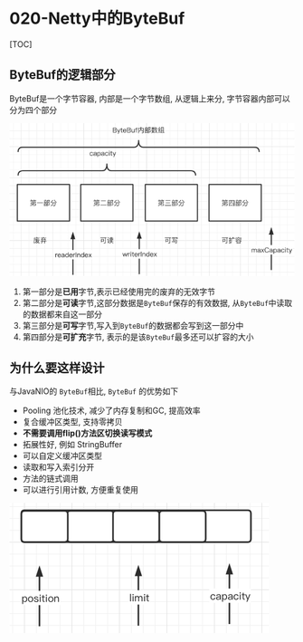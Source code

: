 # 020-Netty中的ByteBuf

[TOC]

## ByteBuf的逻辑部分

ByteBuf是一个字节容器, 内部是一个字节数组, 从逻辑上来分, 字节容器内部可以分为四个部分

![image-20210703105813341](../../../../../assets/image-20210703105813341.png)

1. 第一部分是**已用**字节,表示已经使用完的废弃的无效字节
2. 第二部分是**可读**字节,这部分数据是`ByteBuf`保存的有效数据, 从`ByteBuf`中读取的数据都来自这一部分
3. 第三部分是**可写**字节,写入到`ByteBuf`的数据都会写到这一部分中
4. 第四部分是**可扩充**字节, 表示的是该`ByteBuf`最多还可以扩容的大小

## 为什么要这样设计

与JavaNIO的 `ByteBuf`相比, `ByteBuf` 的优势如下

- Pooling 池化技术, 减少了内存复制和GC, 提高效率
- 复合缓冲区类型, 支持零拷贝
- **不需要调用flip()方法区切换读写模式**
- 拓展性好, 例如 StringBuffer
- 可以自定义缓冲区类型
- 读取和写入索引分开
- 方法的链式调用
- 可以进行引用计数, 方便重复使用

![image-20210703105740858](../../../../../assets/image-20210703105740858.png)

